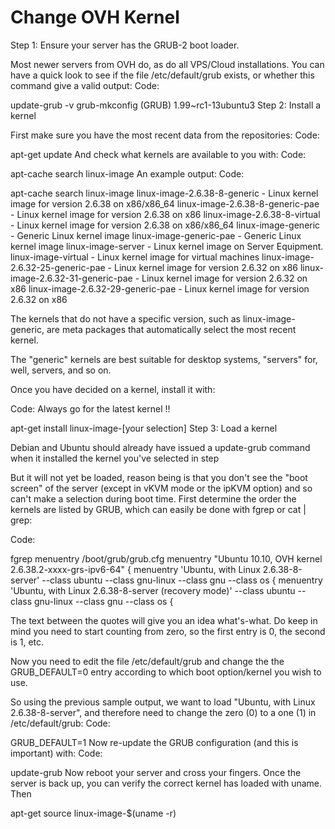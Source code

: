 # Change OVH Kernel


Step 1: Ensure your server has the GRUB-2 boot loader.

Most newer servers from OVH do, as do all VPS/Cloud installations. You can have a quick look to see if the file /etc/default/grub exists, or whether this command give a valid output: Code:

update-grub -v
grub-mkconfig (GRUB) 1.99~rc1-13ubuntu3
Step 2: Install a kernel

First make sure you have the most recent data from the repositories: Code:

apt-get update
And check what kernels are available to you with: Code:

apt-cache search linux-image
An example output: Code:

apt-cache search linux-image
linux-image-2.6.38-8-generic - Linux kernel image for version 2.6.38 on x86/x86_64 linux-image-2.6.38-8-generic-pae - Linux kernel image for version 2.6.38 on x86 linux-image-2.6.38-8-virtual - Linux kernel image for version 2.6.38 on x86/x86_64 linux-image-generic - Generic Linux kernel image linux-image-generic-pae - Generic Linux kernel image linux-image-server - Linux kernel image on Server Equipment. linux-image-virtual - Linux kernel image for virtual machines linux-image-2.6.32-25-generic-pae - Linux kernel image for version 2.6.32 on x86 linux-image-2.6.32-31-generic-pae - Linux kernel image for version 2.6.32 on x86 linux-image-2.6.32-29-generic-pae - Linux kernel image for version 2.6.32 on x86

The kernels that do not have a specific version, such as linux-image-generic, are meta packages that automatically select the most recent kernel.

The "generic" kernels are best suitable for desktop systems, "servers" for, well, servers, and so on.

Once you have decided on a kernel, install it with:

Code: Always go for the latest kernel !!

apt-get install linux-image-[your selection]
Step 3: Load a kernel

Debian and Ubuntu should already have issued a update-grub command when it installed the kernel you've selected in step

But it will not yet be loaded, reason being is that you don't see the "boot screen" of the server (except in vKVM mode or the ipKVM option) and so can't make a selection during boot time.
First determine the order the kernels are listed by GRUB, which can easily be done with fgrep or cat | grep:

Code:

fgrep menuentry /boot/grub/grub.cfg
menuentry "Ubuntu 10.10, OVH kernel 2.6.38.2-xxxx-grs-ipv6-64" { menuentry 'Ubuntu, with Linux 2.6.38-8-server' --class ubuntu --class gnu-linux --class gnu --class os { menuentry 'Ubuntu, with Linux 2.6.38-8-server (recovery mode)' --class ubuntu --class gnu-linux --class gnu --class os {

The text between the quotes will give you an idea what's-what. Do keep in mind you need to start counting from zero, so the first entry is 0, the second is 1, etc.

Now you need to edit the file /etc/default/grub and change the the GRUB_DEFAULT=0 entry according to which boot option/kernel you wish to use.

So using the previous sample output, we want to load "Ubuntu, with Linux 2.6.38-8-server", and therefore need to change the zero (0) to a one (1) in /etc/default/grub: Code:

GRUB_DEFAULT=1
Now re-update the GRUB configuration (and this is important) with: Code:

update-grub
Now reboot your server and cross your fingers. Once the server is back up, you can verify the correct kernel has loaded with uname. Then

apt-get source linux-image-$(uname -r)

